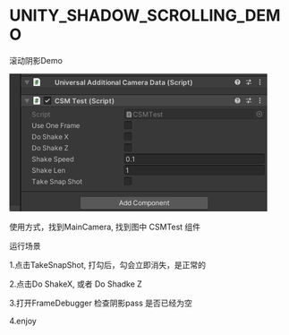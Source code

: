 # UNITY_SHADOW_SCROLLING_DEMO
滚动阴影Demo



![](https://github.com/dreamfairy/ScrollingTest/blob/main/capture/030791AF-ADFD-44bb-83BE-4F56CEEE2FAF.png?raw=true)



使用方式，找到MainCamera, 找到图中 CSMTest 组件

运行场景

1.点击TakeSnapShot, 打勾后，勾会立即消失，是正常的

2.点击Do ShakeX, 或者 Do Shadke Z 

3.打开FrameDebugger 检查阴影pass 是否已经为空

4.enjoy
